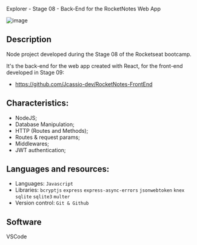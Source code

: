 Explorer - Stage 08 - Back-End for the RocketNotes Web App

![image](https://user-images.githubusercontent.com/62391659/221231257-ab4f594c-aa2a-4569-ad68-6acd25c2e138.png)

## Description
Node project developed during the Stage 08 of the Rocketseat bootcamp.

It's the back-end for the web app created with React, for the front-end developed in Stage 09:
- https://github.com/Jcassio-dev/RocketNotes-FrontEnd

## Characteristics:
- NodeJS;
- Database Manipulation;
- HTTP (Routes and Methods);
- Routes & request params;
- Middlewares;
- JWT authentication;

## Languages and resources:

- Languages: `Javascript`
- Libraries: `bcryptjs` `express` `express-async-errors` `jsonwebtoken` `knex` `sqlite` `sqlite3` `multer`
- Version control: `Git & Github`

## Software

VSCode
